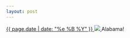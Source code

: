 ```yaml
---
layout: post
---
```


<p>
  <a href="/403">
    <time>{{ page.date | date: "%e %B %Y" }}</time>
    <img src="{{ site.assets_url }}/403.jpg">
  </a>
  Alabama!
</p>
